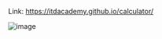 Link: https://itdacademy.github.io/calculator/

![image](https://github.com/user-attachments/assets/7209f3dc-ce27-4473-9d82-4eb07b409ec8)
